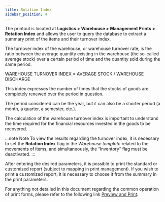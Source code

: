 ```yaml
---
title: Rotation Index
sidebar_position: 4
---
```


The printout is located at **Logistics > Warehouse > Management Prints > Rotation Index** and allows the user to query the database to extract a summary print of the items and their turnover index.

The turnover index of the warehouse, or warehouse turnover rate, is the ratio between the average quantity existing in the warehouse (the so-called average stock) over a certain period of time and the quantity sold during the same period.

WAREHOUSE TURNOVER INDEX = AVERAGE STOCK / WAREHOUSE DISCHARGE

This index expresses the number of times that the stocks of goods are completely renewed over the period in question.

The period considered can be the year, but it can also be a shorter period (a month, a quarter, a semester, etc.).

The calculation of the warehouse turnover index is important to understand the time required for the financial resources invested in the goods to be recovered.

:::note Note
To view the results regarding the turnover index, it is necessary to set the **Rotation Index** flag in the *Warehouse template* related to the movements of items, and simultaneously, the “Inventory” flag must be deactivated.
:::

After entering the desired parameters, it is possible to print the standard or customized report (subject to mapping in print management). If you wish to print a customized report, it is necessary to choose it from the summary in the print parameters.

For anything not detailed in this document regarding the common operation of print forms, please refer to the following link [Preview and Print](/docs/guide/common/operations-with-data/reports).